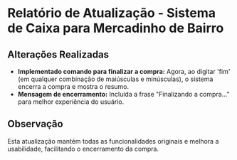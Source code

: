
# Relatório de Atualização - Sistema de Caixa para Mercadinho de Bairro

## Alterações Realizadas
- **Implementado comando para finalizar a compra:** Agora, ao digitar 'fim' (em qualquer combinação de maiúsculas e minúsculas), o sistema encerra a compra e mostra o resumo.
- **Mensagem de encerramento:** Incluída a frase "Finalizando a compra..." para melhor experiência do usuário.

## Observação
Esta atualização mantém todas as funcionalidades originais e melhora a usabilidade, facilitando o encerramento da compra.
